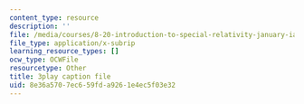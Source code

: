 ```yaml
---
content_type: resource
description: ''
file: /media/courses/8-20-introduction-to-special-relativity-january-iap-2021/8e36a5707ec659fda9261e4ec5f03e32_f08-SYyjMp0.vtt
file_type: application/x-subrip
learning_resource_types: []
ocw_type: OCWFile
resourcetype: Other
title: 3play caption file
uid: 8e36a570-7ec6-59fd-a926-1e4ec5f03e32
---
```

